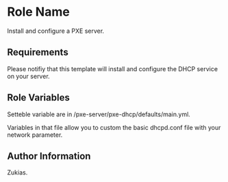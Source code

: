 Role Name
=========

Install and configure a PXE server.

Requirements
------------

Please notifiy that this template will install and configure the DHCP service on your server.

Role Variables
--------------

Setteble variable are in /pxe-server/pxe-dhcp/defaults/main.yml.

Variables in that file allow you to custom the basic dhcpd.conf file with your network parameter.

Author Information
------------------

Zukias.
